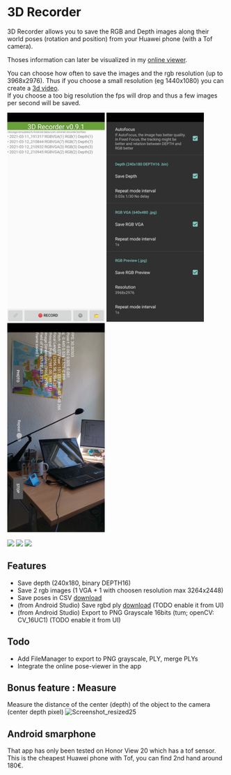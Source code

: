 # 3D Recorder

3D Recorder allows you to save the RGB and Depth images along their world poses (rotation and position) from your Huawei phone (with a Tof camera).

Thoses information can later be visualized in my [online viewer](https://remmel.github.com/image-processing-js/pose-viewer.html).

You can choose how often to save the images and the rgb resolution (up to 3968x2976). Thus if you choose a small resolution (eg 1440x1080) you can create a [3d video](https://remy-mellet.com/image-processing-js/rgbds-viewer.html).  
If you choose a too big resolution the fps will drop and thus a few images per second will be saved.

<img src="doc/Screenshot_20210313_141028_com.remmel.recorder3d.jpg" height="480" />
<img src="doc/Screenshot_20210313_141143_com.remmel.recorder3d.jpg" height="480" />
<img src="doc/Screenshot_20210313_141157_com.remmel.recorder3d.jpg" height="480" />

<img src="Recorder3D/src/test/resources/00000012_image.jpg" width="240" /> ![](Recorder3D/src/test/resources/00000012_depth.png) <img src="doc/plymeshlab.png" width="240" />

## Features
- Save depth (240x180, binary DEPTH16)
- Save 2 rgb images (1 VGA + 1 with choosen resolution max 3264x2448)
- Save poses in CSV [download](doc/poses.csv)
- (from Android Studio) Save rgbd ply [download](Recorder3D/src/test/resources/00000012.ply) (TODO enable it from UI)
- (from Android Studio) Export to PNG Grayscale 16bits (tum; openCV: CV_16UC1) (TODO enable it from UI)

## Todo
- Add FileManager to export to PNG grayscale, PLY, merge PLYs
- Integrate the online pose-viewer in the app

## Bonus feature : Measure

Measure the distance of the center (depth) of the object to the camera (center depth pixel)
![Screenshot_resized25](doc/Screenshot_resized25.jpg)

## Android smarphone

That app has only been tested on Honor View 20 which has a tof sensor. This is the cheapest Huawei phone with Tof, you can find 2nd hand around 180€.